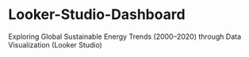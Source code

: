# Looker-Studio-Dashboard
 Exploring Global Sustainable Energy Trends (2000–2020) through Data Visualization (Looker Studio)
